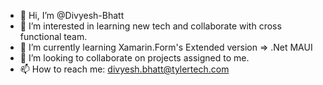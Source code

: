 - 👋 Hi, I’m @Divyesh-Bhatt
- 👀 I’m interested in learning new tech and collaborate with cross functional team.
- 🌱 I’m currently learning Xamarin.Form's Extended version => .Net MAUI
- 💞️ I’m looking to collaborate on projects assigned to me.
- 📫 How to reach me: divyesh.bhatt@tylertech.com

<!---
Divyesh-Bhatt/Divyesh-Bhatt is a ✨ special ✨ repository because its `README.md` (this file) appears on your GitHub profile.
You can click the Preview link to take a look at your changes.
--->
